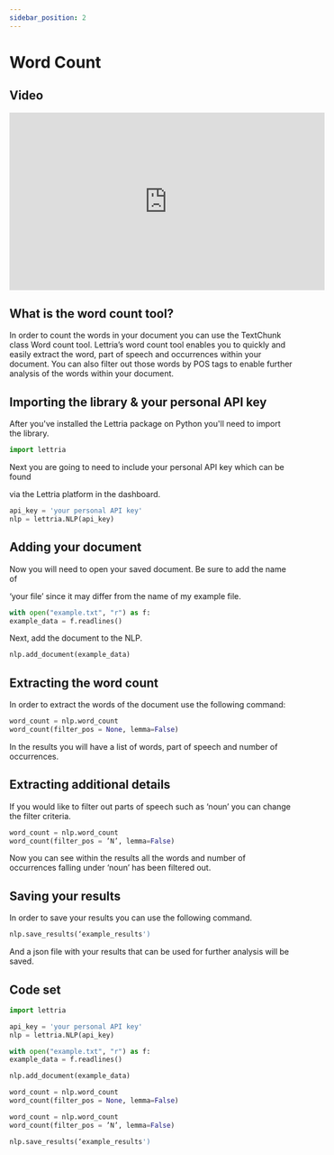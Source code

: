 ```yaml
---
sidebar_position: 2
---
```


# Word Count

## Video

<iframe width="560" height="315" src="https://www.youtube.com/embed/FflxfVLyp50" title="YouTube video player" frameborder="0" allow="accelerometer; autoplay; clipboard-write; encrypted-media; gyroscope; picture-in-picture" allowfullscreen></iframe>

## What is the word count tool?

In order to count the words in your document you can use the TextChunk class Word count tool. Lettria’s word count tool enables you to quickly and easily extract the word, part of speech and occurrences within your document. You can also filter out those words by POS tags to enable further analysis of the words within your document.

## Importing the library & your personal API key

After you've installed the Lettria package on Python you'll need to import the library.

```python
import lettria
```

Next you are going to need to include your personal API key which can be found

via the Lettria platform in the dashboard.

```python
api_key = 'your personal API key'
nlp = lettria.NLP(api_key)
```

## Adding your document

Now you will need to open your saved document. Be sure to add the name of

‘your file’ since it may differ from the name of my example file.

```python
with open("example.txt", "r") as f:
example_data = f.readlines()
```

Next, add the document to the NLP.

```python
nlp.add_document(example_data)
```

## Extracting the word count

In order to extract the words of the document use the following command:

```python
word_count = nlp.word_count
word_count(filter_pos = None, lemma=False)
```

In the results you will have a list of words, part of speech and number of occurrences.

## Extracting additional details

If you would like to filter out parts of speech such as ‘noun’ you can change the filter criteria.

```python
word_count = nlp.word_count
word_count(filter_pos = ’N’, lemma=False)
```

Now you can see within the results all the words and number of occurrences falling under ‘noun’ has been filtered out.

## Saving your results

In order to save your results you can use the following command.

```python
nlp.save_results(‘example_results')
```

And a json file with your results that can be used for further analysis will be saved.

## Code set

```python
import lettria

api_key = 'your personal API key'
nlp = lettria.NLP(api_key)

with open("example.txt", "r") as f:
example_data = f.readlines()

nlp.add_document(example_data)

word_count = nlp.word_count
word_count(filter_pos = None, lemma=False)

word_count = nlp.word_count
word_count(filter_pos = ’N’, lemma=False)

nlp.save_results(‘example_results')
```
